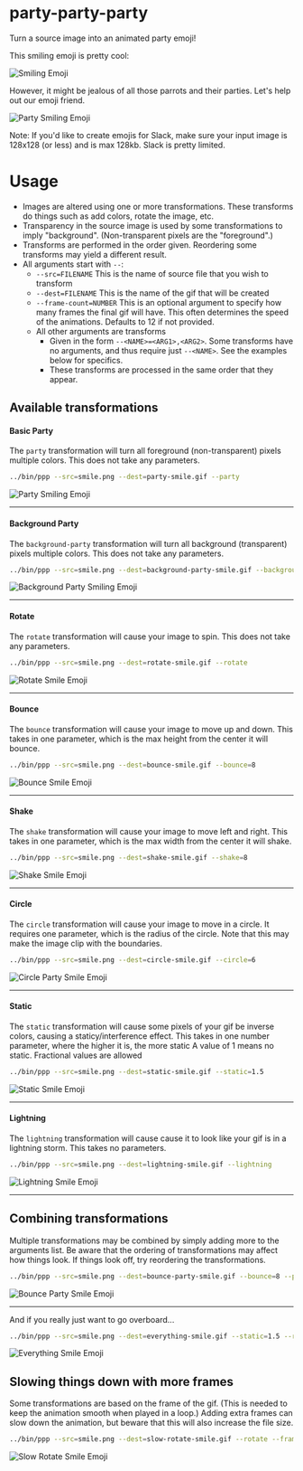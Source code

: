 # party-party-party

Turn a source image into an animated party emoji!

This smiling emoji is pretty cool:

![Smiling Emoji](./examples/smile.png 'Smiling Emoji')

However, it might be jealous of all those parrots and their parties. Let's help out our emoji friend.

![Party Smiling Emoji](./examples/party-smile.gif 'Party Smiling Emoji')

Note: If you'd like to create emojis for Slack, make sure your input image is 128x128 (or less) and is max 128kb. Slack is pretty limited.

# Usage

- Images are altered using one or more transformations. These transforms do things such as add colors, rotate the image, etc.
- Transparency in the source image is used by some transformations to imply "background". (Non-transparent pixels are the "foreground".)
- Transforms are performed in the order given. Reordering some transforms may yield a different result.
- All arguments start with `--`:
  - `--src=FILENAME` This is the name of source file that you wish to transform
  - `--dest=FILENAME` This is the name of the gif that will be created
  - `--frame-count=NUMBER` This is an optional argument to specify how many frames the final gif will have. This often determines the speed of the animations. Defaults to 12 if not provided.
  - All other arguments are transforms
    - Given in the form `--<NAME>=<ARG1>,<ARG2>`. Some transforms have no arguments, and thus require just `--<NAME>`. See the examples below for specifics.
    - These transforms are processed in the same order that they appear.

## Available transformations

#### Basic Party

The `party` transformation will turn all foreground (non-transparent) pixels multiple colors. This does not take any parameters.

```sh
../bin/ppp --src=smile.png --dest=party-smile.gif --party
```

![Party Smiling Emoji](./examples/party-smile.gif 'Party Smiling Emoji')

---

#### Background Party

The `background-party` transformation will turn all background (transparent) pixels multiple colors. This does not take any parameters.

```sh
../bin/ppp --src=smile.png --dest=background-party-smile.gif --background-party
```

![Background Party Smiling Emoji](./examples/background-party-smile.gif 'Background Party Smiling Emoji')

---

#### Rotate

The `rotate` transformation will cause your image to spin. This does not take any parameters.

```sh
../bin/ppp --src=smile.png --dest=rotate-smile.gif --rotate
```

![Rotate Smile Emoji](./examples/rotate-smile.gif 'Rotate Smile Emoji')

---

#### Bounce

The `bounce` transformation will cause your image to move up and down. This takes in one parameter, which is the max height from the center it will bounce.

```sh
../bin/ppp --src=smile.png --dest=bounce-smile.gif --bounce=8
```

![Bounce Smile Emoji](./examples/bounce-smile.gif 'Bounce Smile Emoji')

---

#### Shake

The `shake` transformation will cause your image to move left and right. This takes in one parameter, which is the max width from the center it will shake.

```sh
../bin/ppp --src=smile.png --dest=shake-smile.gif --shake=8
```

![Shake Smile Emoji](./examples/shake-smile.gif 'Shake Smile Emoji')

---

#### Circle

The `circle` transformation will cause your image to move in a circle. It requires one parameter, which is the radius of the circle.
Note that this may make the image clip with the boundaries.

```sh
../bin/ppp --src=smile.png --dest=circle-smile.gif --circle=6
```

![Circle Party Smile Emoji](./examples/circle-smile.gif 'Circle Smile Emoji')

---

#### Static

The `static` transformation will cause some pixels of your gif be inverse colors, causing a staticy/interference effect.
This takes in one number parameter, where the higher it is, the more static
A value of 1 means no static. Fractional values are allowed

```sh
../bin/ppp --src=smile.png --dest=static-smile.gif --static=1.5
```

![Static Smile Emoji](./examples/static-smile.gif 'Static Smile Emoji')

---

#### Lightning

The `lightning` transformation will cause cause it to look like your gif is in a lightning storm. This takes no parameters.

```sh
../bin/ppp --src=smile.png --dest=lightning-smile.gif --lightning
```

![Lightning Smile Emoji](./examples/lightning-smile.gif 'Lightning Smile Emoji')

---

## Combining transformations

Multiple transformations may be combined by simply adding more to the arguments list.
Be aware that the ordering of transformations may affect how things look. If things look off, try reordering the transformations.

```sh
../bin/ppp --src=smile.png --dest=bounce-party-smile.gif --bounce=8 --party
```

![Bounce Party Smile Emoji](./examples/bounce-party-smile.gif 'Bounce Party Smile Emoji')

---

And if you really just want to go overboard...

```sh
../bin/ppp --src=smile.png --dest=everything-smile.gif --static=1.5 --rotate --bounce=8 --radius=5 --background-party
```

![Everything Smile Emoji](./examples/everything-smile.gif 'Everything Smile Emoji')

## Slowing things down with more frames

Some transformations are based on the frame of the gif. (This is needed to keep the animation smooth when played in a loop.)
Adding extra frames can slow down the animation, but beware that this will also increase the file size.

```sh
../bin/ppp --src=smile.png --dest=slow-rotate-smile.gif --rotate --frame-count=24
```

![Slow Rotate Smile Emoji](./examples/slow-rotate-smile.gif 'Slow Rotate Smile Emoji')
